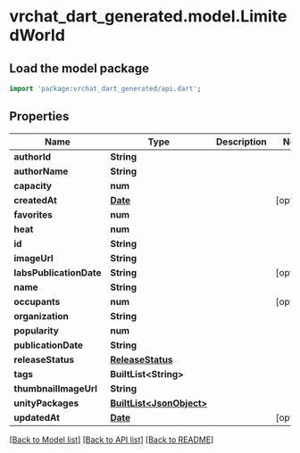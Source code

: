 # vrchat_dart_generated.model.LimitedWorld

## Load the model package
```dart
import 'package:vrchat_dart_generated/api.dart';
```

## Properties
Name | Type | Description | Notes
------------ | ------------- | ------------- | -------------
**authorId** | **String** |  | 
**authorName** | **String** |  | 
**capacity** | **num** |  | 
**createdAt** | [**Date**](Date.md) |  | [optional] 
**favorites** | **num** |  | 
**heat** | **num** |  | 
**id** | **String** |  | 
**imageUrl** | **String** |  | 
**labsPublicationDate** | **String** |  | [optional] 
**name** | **String** |  | 
**occupants** | **num** |  | [optional] 
**organization** | **String** |  | 
**popularity** | **num** |  | 
**publicationDate** | **String** |  | 
**releaseStatus** | [**ReleaseStatus**](ReleaseStatus.md) |  | 
**tags** | **BuiltList&lt;String&gt;** |  | 
**thumbnailImageUrl** | **String** |  | 
**unityPackages** | [**BuiltList&lt;JsonObject&gt;**](JsonObject.md) |  | 
**updatedAt** | [**Date**](Date.md) |  | [optional] 

[[Back to Model list]](../README.md#documentation-for-models) [[Back to API list]](../README.md#documentation-for-api-endpoints) [[Back to README]](../README.md)


